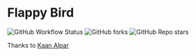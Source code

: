 # Flappy Bird

![GitHub Workflow Status](https://img.shields.io/github/workflow/status/acesyde/flappybird-godot/Build%20Godot%20Project?style=flat-square)
![GitHub forks](https://img.shields.io/github/forks/acesyde/flappybird-godot?style=flat-square)
![GitHub Repo stars](https://img.shields.io/github/stars/acesyde/flappybird-godot?style=flat-square)

Thanks to [Kaan Alpar](https://www.youtube.com/watch?v=8_ThGJG9Kqg)